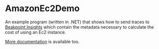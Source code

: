 # AmazonEc2Demo
An example program (written in .NET) that shows how to send traces to [Beakpoint Insights](https://beakpointinsights.com) which contain the metadata necessary to calculate the cost of using an Ec2 instance.

[More documentation](https://docs.beakpointinsights.com) is available too.
